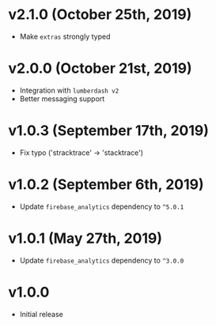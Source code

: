 # v2.1.0 (October 25th, 2019)

- Make `extras` strongly typed

# v2.0.0 (October 21st, 2019)

- Integration with `lumberdash v2`
- Better messaging support

# v1.0.3 (September 17th, 2019)

- Fix typo ('stracktrace' -> 'stacktrace')

# v1.0.2 (September 6th, 2019)

- Update `firebase_analytics` dependency to `^5.0.1`

# v1.0.1 (May 27th, 2019)

- Update `firebase_analytics` dependency to `^3.0.0`

# v1.0.0

- Initial release
